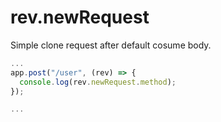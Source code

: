 # rev.newRequest

Simple clone request after default cosume body.

```js
...
app.post("/user", (rev) => {
  console.log(rev.newRequest.method);
});

...
```